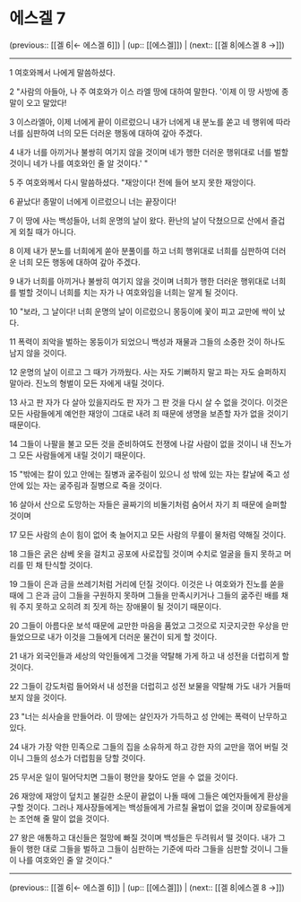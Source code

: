 # 에스겔 7

(previous:: [[겔 6|← 에스겔 6]]) | (up:: [[에스겔]]) | (next:: [[겔 8|에스겔 8 →]])

***




1 
여호와께서 나에게 말씀하셨다. 



2 
"사람의 아들아, 나 주 여호와가 이스 라엘 땅에 대하여 말한다. '이제 이 땅 사방에 종말이 오고 말았다! 



3 
이스라엘아, 이제 너에게 끝이 이르렀으니 내가 너에게 내 분노를 쏟고 네 행위에 따라 너를 심판하여 너의 모든 더러운 행동에 대하여 갚아 주겠다. 



4 
내가 너를 아끼거나 불쌍히 여기지 않을 것이며 네가 행한 더러운 행위대로 너를 벌할 것이니 네가 나를 여호와인 줄 알 것이다.' " 



5 
주 여호와께서 다시 말씀하셨다. "재앙이다! 전에 들어 보지 못한 재앙이다. 



6 
끝났다! 종말이 너에게 이르렀으니 너는 끝장이다! 



7 
이 땅에 사는 백성들아, 너희 운명의 날이 왔다. 환난의 날이 닥쳤으므로 산에서 즐겁게 외칠 때가 아니다. 



8 
이제 내가 분노를 너희에게 쏟아 분풀이를 하고 너희 행위대로 너희를 심판하여 더러운 너희 모든 행동에 대하여 갚아 주겠다. 



9 
내가 너희를 아끼거나 불쌍히 여기지 않을 것이며 너희가 행한 더러운 행위대로 너희를 벌할 것이니 너희를 치는 자가 나 여호와임을 너희는 알게 될 것이다. 



10 
"보라, 그 날이다! 너희 운명의 날이 이르렀으니 몽둥이에 꽃이 피고 교만에 싹이 났다. 



11 
폭력이 죄악을 벌하는 몽둥이가 되었으니 백성과 재물과 그들의 소중한 것이 하나도 남지 않을 것이다. 



12 
운명의 날이 이르고 그 때가 가까웠다. 사는 자도 기뻐하지 말고 파는 자도 슬퍼하지 말아라. 진노의 형벌이 모든 자에게 내릴 것이다. 



13 
사고 판 자가 다 살아 있을지라도 판 자가 그 판 것을 다시 살 수 없을 것이다. 이것은 모든 사람들에게 예언한 재앙이 그대로 내려 죄 때문에 생명을 보존할 자가 없을 것이기 때문이다. 



14 
그들이 나팔을 불고 모든 것을 준비하여도 전쟁에 나갈 사람이 없을 것이니 내 진노가 그 모든 사람들에게 내릴 것이기 때문이다. 



15 
"밖에는 칼이 있고 안에는 질병과 굶주림이 있으니 성 밖에 있는 자는 칼날에 죽고 성 안에 있는 자는 굶주림과 질병으로 죽을 것이다. 



16 
살아서 산으로 도망하는 자들은 골짜기의 비둘기처럼 숨어서 자기 죄 때문에 슬퍼할 것이며 



17 
모든 사람의 손이 힘이 없어 축 늘어지고 모든 사람의 무릎이 물처럼 약해질 것이다. 



18 
그들은 굵은 삼베 옷을 걸치고 공포에 사로잡힐 것이며 수치로 얼굴을 들지 못하고 머리를 민 채 탄식할 것이다. 



19 
그들이 은과 금을 쓰레기처럼 거리에 던질 것이다. 이것은 나 여호와가 진노를 쏟을 때에 그 은과 금이 그들을 구원하지 못하며 그들을 만족시키거나 그들의 굶주린 배를 채워 주지 못하고 오히려 죄 짓게 하는 장애물이 될 것이기 때문이다. 



20 
그들이 아름다운 보석 때문에 교만한 마음을 품었고 그것으로 지긋지긋한 우상을 만들었으므로 내가 이것을 그들에게 더러운 물건이 되게 할 것이다. 



21 
내가 외국인들과 세상의 악인들에게 그것을 약탈해 가게 하고 내 성전을 더럽히게 할 것이다. 



22 
그들이 강도처럼 들어와서 내 성전을 더럽히고 성전 보물을 약탈해 가도 내가 거들떠보지 않을 것이다. 



23 
"너는 쇠사슬을 만들어라. 이 땅에는 살인자가 가득하고 성 안에는 폭력이 난무하고 있다. 



24 
내가 가장 악한 민족으로 그들의 집을 소유하게 하고 강한 자의 교만을 꺾어 버릴 것이니 그들의 성소가 더럽힘을 당할 것이다. 



25 
무서운 일이 밀어닥치면 그들이 평안을 찾아도 얻을 수 없을 것이다. 



26 
재앙에 재앙이 덮치고 불길한 소문이 끝없이 나돌 때에 그들은 예언자들에게 환상을 구할 것이다. 그러나 제사장들에게는 백성들에게 가르칠 율법이 없을 것이며 장로들에게는 조언해 줄 말이 없을 것이다. 



27 
왕은 애통하고 대신들은 절망에 빠질 것이며 백성들은 두려워서 떨 것이다. 내가 그들이 행한 대로 그들을 벌하고 그들이 심판하는 기준에 따라 그들을 심판할 것이니 그들이 나를 여호와인 줄 알 것이다."

***

(previous:: [[겔 6|← 에스겔 6]]) | (up:: [[에스겔]]) | (next:: [[겔 8|에스겔 8 →]])
